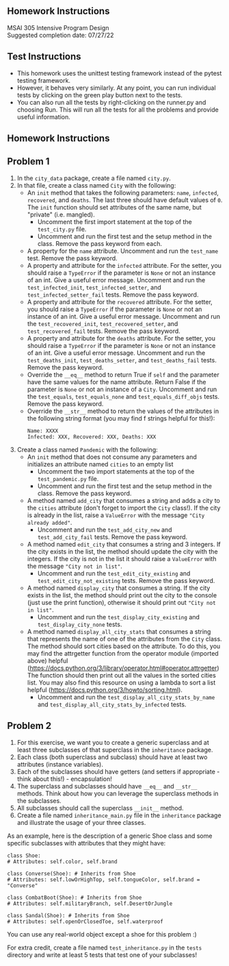 ## Homework Instructions
MSAI 305 Intensive Program Design<br>
Suggested completion date: 07/27/22

Test Instructions
---
- This homework uses the unittest testing framework instead of the pytest testing framework. 
- However, it behaves very similarly. At any point, you can run individual tests by clicking 
  on the green play button next to the tests. 
- You can also run all the tests by right-clicking on the runner.py and choosing Run. This will run all 
  the tests for all the problems and provide useful information.
  
Homework Instructions
---

Problem 1
---
1. In the `city_data` package, create a file named `city.py`.
2. In that file, create a class named `City` with the following:
    - An `init` method that takes the following parameters: `name`, `infected`, `recovered`, and `deaths`. The 
      last three should have default values of `0`. The `init` function should set attributes of the same 
      name, but "private" (i.e. mangled). 
         - Uncomment the first import statement at the top of the `test_city.py` file. 
         - Uncomment and run the first test and the setup method in the class. Remove the pass keyword from each.
    - A property for the `name` attribute. Uncomment and run the `test_name` test. Remove the pass keyword.
    - A property and attribute for the `infected` attribute. For the setter, you should raise a `TypeError` if the 
      parameter is `None` or not an instance of an int. Give a useful error message. Uncomment and run the 
      `test_infected_init`, `test_infected_setter`, and `test_infected_setter_fail` tests. Remove the pass keyword.
    - A property and attribute for the `recovered` attribute. For the setter, you should raise a `TypeError` if the 
      parameter is `None` or not an instance of an int. Give a useful error message. Uncomment and run the 
      `test_recovered_init`, `test_recovered_setter`, and `test_recovered_fail` tests. Remove the pass keyword.
    - A property and attribute for the `deaths` attribute. For the setter, you should raise a `TypeError` if the 
      parameter is `None` or not an instance of an int. Give a useful error message. Uncomment and run the 
      `test_deaths_init`, `test_deaths_setter`, and `test_deaths_fail` tests. Remove the pass keyword.
    - Override the `__eq__` method to return True if `self` and the parameter have the same values for the name 
      attribute. Return False if the parameter is `None` or not an instance of a `City`. Uncomment and run the 
      `test_equals`, `test_equals_none` and `test_equals_diff_objs` tests. Remove the pass keyword.
    - Override the `__str__` method to return the values of the attributes in the following string format 
      (you may find f strings helpful for this!):
      ```
      Name: XXXX
      Infected: XXX, Recovered: XXX, Deaths: XXX
      ```
3. Create a class named `Pandemic` with the following:
    - An `init` method that does not consume any parameters and initializes an attribute named `cities` to an empty list
         - Uncomment the two import statements at the top of the `test_pandemic.py` file. 
         - Uncomment and run the first test and the setup method in the class. Remove the pass keyword.
    - A method named `add_city` that consumes a string and adds a city to the `cities` attribute (don't forget to import 
      the `City` class!). If the city is already in the list, raise a `ValueError` with the message `"City already added"`. 
         - Uncomment and run the `test_add_city_new` and `test_add_city_fail` tests. Remove the pass keyword.
    - A method named `edit_city` that consumes a string and 3 integers. If the city exists in the list, the method
    should update the city with the integers. If the city is not in the list it should raise a `ValueError` with the
    message `"City not in list"`.
         - Uncomment and run the `test_edit_city_existing` and `test_edit_city_not_existing` tests. Remove the pass
           keyword.
    - A method named `display_city` that consumes a string. If the city exists in the list, the method should print out
    the city to the console (just use the print function), otherwise it should print out `"City not in list"`.
         - Uncomment and run the `test_display_city_existing` and `test_display_city_none` tests.
    - A method named `display_all_city_stats` that consumes a string that represents the name of one of the attributes
    from the `City` class. The method should sort cities based on the attribute. To do this, you may find the attrgetter
    function from the operator module (imported above) helpful (https://docs.python.org/3/library/operator.html#operator.attrgetter)
    The function should then print out all the values in the sorted cities list. You may also find this resource on
    using a lambda to sort a list helpful (https://docs.python.org/3/howto/sorting.html).
        - Uncomment and run the `test_display_all_city_stats_by_name` and `test_display_all_city_stats_by_infected` 
          tests.
        
Problem 2
---
1. For this exercise, we want you to create a generic superclass and at least three subclasses of that superclass 
   in the `inheritance` package.
2. Each class (both superclass and subclass) should have at least two attributes (instance variables). 
3. Each of the subclasses should have getters (and setters if appropriate - think about this!) - encapsulation! 
4. The superclass and subclasses should have `__eq__` and `__str__` methods. Think about how you can leverage the 
   superclass methods in the subclasses.
5. All subclasses should call the superclass `__init__` method.
6. Create a file named `inheritance_main.py` file in the `inheritance` package and illustrate the usage of your
   three classes.

As an example, here is the description of a generic Shoe class and some specific subclasses with attributes that they 
might have:
```
class Shoe:
# Attributes: self.color, self.brand

class Converse(Shoe): # Inherits from Shoe
# Attributes: self.lowOrHighTop, self.tongueColor, self.brand = "Converse"

class CombatBoot(Shoe): # Inherits from Shoe
# Attributes: self.militaryBranch, self.DesertOrJungle

class Sandal(Shoe): # Inherits from Shoe
# Attributes: self.openOrClosedToe, self.waterproof
```
You can use any real-world object except a shoe for this problem :)

For extra credit, create a file named `test_inheritance.py` in the `tests` directory and write at least 5 tests that 
test one of your subclasses!